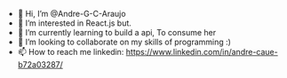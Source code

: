 - 👋 Hi, I’m @Andre-G-C-Araujo
- 👀 I’m interested in React.js but.
- 🌱 I’m currently learning to build a api, To consume her
- 💞️ I’m looking to collaborate on my skills of programming :)
- 📫 How to reach me linkedin: https://www.linkedin.com/in/andre-caue-b72a03287/





<!---
Andre-G-C-Araujo/Andre-G-C-Araujo is a ✨ special ✨ repository because its `README.md` (this file) appears on your GitHub profile.
You can click the Preview link to take a look at your changes.
--->
